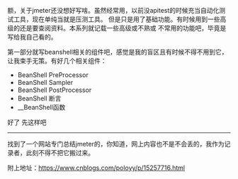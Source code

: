 额，关于jmeter还没想好写啥。虽然经常用，以前没apitest的时候充当自动化测试工具，现在单纯当就是压测工具。
但是只是用了基础功能。有时候用到一些高级的还是要查阅资料。本系列就记载一些高级或不熟或
不常用的功能吧，毕竟是写给我自己看的。


第一部分就写beanshell相关的组件吧，感觉是我的盲区且有时候不得不用到它，让我束手无策。有好几个相关组件：
* BeanShell PreProcessor
* BeanShell Sampler
* BeanShell PostProcessor
* BeanShell 断言
* __BeanShell函数

好了  先这样吧
****
找到了一个网站专门总结jmeter的，你知道，网上内容也不是不会丢的，我作为记录者，此刻不得不把它搬过来。

附上地址：https://www.cnblogs.com/poloyy/p/15257716.html